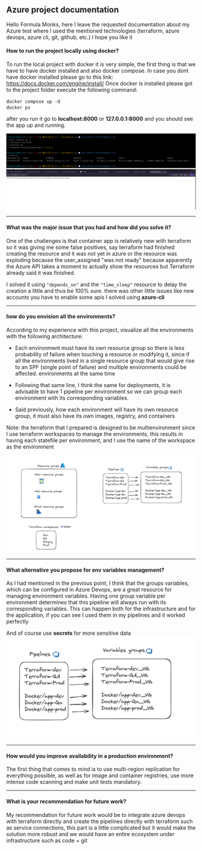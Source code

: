 ## Azure project documentation
Hello Formula Monks, here I leave the requested documentation about my Azure test where I used the mentioned technologies (terraform, azure devops, azure cli, git, github, etc.) I hope you like it


#### How to run the project locally using docker?

To run the local project with docker it is very simple, the first thing is that we have to have docker installed and also docker compose.
In case you dont have docker installed please go to this link: https://docs.docker.com/engine/install/
Once docker is installed please  got to the project folder execute the following command:
```
docker compose up -d
docker ps 
```
after you run it go to **localhost:8000** or **127.0.0.1:8000** and you should see the app up and running.

![My example image](documentation_images/2024-03-29_15-41.png "An example image")
![My example image](documentation_images/container_run.png "An example image")


--- 
#### What was the major issue that you had and how did you solve it?

One of the challenges is that container app is relatively new with terraform so it was giving me some false positives, say terraform had finished creating the resource and it was not yet in azure or the resource was exploding because the user_assigned "was not ready" because apparently the Azure API takes a moment to actually show the resources but Terraform already said it was finished.

I solved it using `"depends_on"` and the `"time_sleep"` resource to delay the creation a little and thus be 100% sure.
there was other little issues like new accounts you have to enable some apis I solved using **azure-cli** 

---

#### how do you envision all the environments?

According to my experience with this project, visualize all the environments with the following architecture:

* Each environment must have its own resource group so there is less probability of failure when touching a resource or modifying it, since if all the environments lived in a single resource group that would give rise to an SPF (single point of failure) and multiple environments could be affected. environments at the same time

* Following that same line, I think the same for deployments, it is advisable to have 1 pipeline per environment so we can group each environment with its corresponding variables.

* Said previously, how each environment will have its own resource group, it must also have its own images, registry, and containers

Note: the terraform that I prepared is designed to be multienvironment since I use terraform workspaces to manage the environments, this results in having each statefile per environment, and I use the name of the workspace as the environment

![My example image](documentation_images/all_env.png "An example image")

---

#### What alternative you propose for env variables management?

As I had mentioned in the previous point, I think that the groups variables, which can be configured in Azure Devops, are a great resource for managing environment variables. Having one group variable per environment determines that this pipeline will always run with its corresponding variables. This can happen both for the infrastructure and for the application, if you can see I used them in my pipelines and it worked perfectly

And of course use **secrets** for more sensitive data
![My example image](documentation_images/variables.png "An example image")


---

#### How would you improve availability in a production environment?

The first thing that comes to mind is to use multi-region replication for everything possible, as well as for image and container registries, use more intense code scanning and make unit tests mandatory.

---

#### What is your recommendation for future work?

My recommendation for future work would be to integrate azure devops with terraform directly and create the pipelines directly with terraform such as service connections, this part is a little complicated but it would make the solution more robust and we would have an entire ecosystem under infrastructure such as code + git
